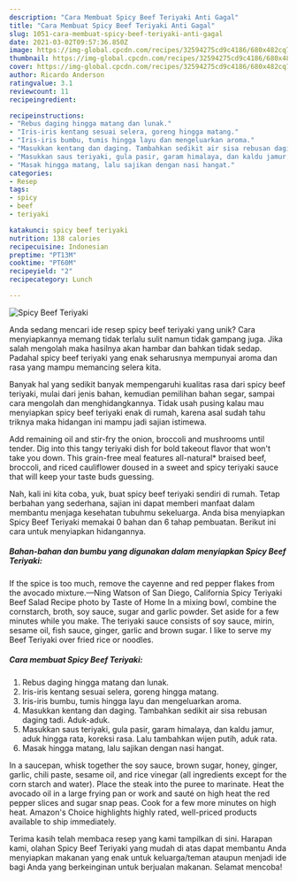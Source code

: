 ```yaml
---
description: "Cara Membuat Spicy Beef Teriyaki Anti Gagal"
title: "Cara Membuat Spicy Beef Teriyaki Anti Gagal"
slug: 1051-cara-membuat-spicy-beef-teriyaki-anti-gagal
date: 2021-03-02T09:57:36.850Z
image: https://img-global.cpcdn.com/recipes/32594275cd9c4186/680x482cq70/spicy-beef-teriyaki-foto-resep-utama.jpg
thumbnail: https://img-global.cpcdn.com/recipes/32594275cd9c4186/680x482cq70/spicy-beef-teriyaki-foto-resep-utama.jpg
cover: https://img-global.cpcdn.com/recipes/32594275cd9c4186/680x482cq70/spicy-beef-teriyaki-foto-resep-utama.jpg
author: Ricardo Anderson
ratingvalue: 3.1
reviewcount: 11
recipeingredient:

recipeinstructions:
- "Rebus daging hingga matang dan lunak."
- "Iris-iris kentang sesuai selera, goreng hingga matang."
- "Iris-iris bumbu, tumis hingga layu dan mengeluarkan aroma."
- "Masukkan kentang dan daging. Tambahkan sedikit air sisa rebusan daging tadi. Aduk-aduk."
- "Masukkan saus teriyaki, gula pasir, garam himalaya, dan kaldu jamur, aduk hingga rata, koreksi rasa. Lalu tambahkan wijen putih, aduk rata."
- "Masak hingga matang, lalu sajikan dengan nasi hangat."
categories:
- Resep
tags:
- spicy
- beef
- teriyaki

katakunci: spicy beef teriyaki 
nutrition: 138 calories
recipecuisine: Indonesian
preptime: "PT13M"
cooktime: "PT60M"
recipeyield: "2"
recipecategory: Lunch

---
```



![Spicy Beef Teriyaki](https://img-global.cpcdn.com/recipes/32594275cd9c4186/680x482cq70/spicy-beef-teriyaki-foto-resep-utama.jpg)

Anda sedang mencari ide resep spicy beef teriyaki yang unik? Cara menyiapkannya memang tidak terlalu sulit namun tidak gampang juga. Jika salah mengolah maka hasilnya akan hambar dan bahkan tidak sedap. Padahal spicy beef teriyaki yang enak seharusnya mempunyai aroma dan rasa yang mampu memancing selera kita.

Banyak hal yang sedikit banyak mempengaruhi kualitas rasa dari spicy beef teriyaki, mulai dari jenis bahan, kemudian pemilihan bahan segar, sampai cara mengolah dan menghidangkannya. Tidak usah pusing kalau mau menyiapkan spicy beef teriyaki enak di rumah, karena asal sudah tahu triknya maka hidangan ini mampu jadi sajian istimewa.

Add remaining oil and stir-fry the onion, broccoli and mushrooms until tender. Dig into this tangy teriyaki dish for bold takeout flavor that won&#39;t take you down. This grain-free meal features all-natural* braised beef, broccoli, and riced cauliflower doused in a sweet and spicy teriyaki sauce that will keep your taste buds guessing.


Nah, kali ini kita coba, yuk, buat spicy beef teriyaki sendiri di rumah. Tetap berbahan yang sederhana, sajian ini dapat memberi manfaat dalam membantu menjaga kesehatan tubuhmu sekeluarga. Anda bisa menyiapkan Spicy Beef Teriyaki memakai 0 bahan dan 6 tahap pembuatan. Berikut ini cara untuk menyiapkan hidangannya.

<!--inarticleads1-->

##### Bahan-bahan dan bumbu yang digunakan dalam menyiapkan Spicy Beef Teriyaki:



If the spice is too much, remove the cayenne and red pepper flakes from the avocado mixture.—Ning Watson of San Diego, California Spicy Teriyaki Beef Salad Recipe photo by Taste of Home In a mixing bowl, combine the cornstarch, broth, soy sauce, sugar and garlic powder. Set aside for a few minutes while you make. The teriyaki sauce consists of soy sauce, mirin, sesame oil, fish sauce, ginger, garlic and brown sugar. I like to serve my Beef Teriyaki over fried rice or noodles. 

<!--inarticleads2-->

##### Cara membuat Spicy Beef Teriyaki:

1. Rebus daging hingga matang dan lunak.
1. Iris-iris kentang sesuai selera, goreng hingga matang.
1. Iris-iris bumbu, tumis hingga layu dan mengeluarkan aroma.
1. Masukkan kentang dan daging. Tambahkan sedikit air sisa rebusan daging tadi. Aduk-aduk.
1. Masukkan saus teriyaki, gula pasir, garam himalaya, dan kaldu jamur, aduk hingga rata, koreksi rasa. Lalu tambahkan wijen putih, aduk rata.
1. Masak hingga matang, lalu sajikan dengan nasi hangat.


In a saucepan, whisk together the soy sauce, brown sugar, honey, ginger, garlic, chili paste, sesame oil, and rice vinegar (all ingredients except for the corn starch and water). Place the steak into the puree to marinate. Heat the avocado oil in a large frying pan or work and sauté on high heat the red pepper slices and sugar snap peas. Cook for a few more minutes on high heat. Amazon&#39;s Choice highlights highly rated, well-priced products available to ship immediately. 

Terima kasih telah membaca resep yang kami tampilkan di sini. Harapan kami, olahan Spicy Beef Teriyaki yang mudah di atas dapat membantu Anda menyiapkan makanan yang enak untuk keluarga/teman ataupun menjadi ide bagi Anda yang berkeinginan untuk berjualan makanan. Selamat mencoba!
